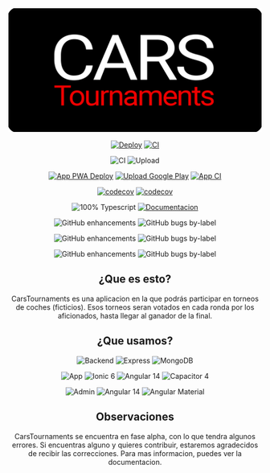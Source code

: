 <div align="center">
  <a href="http://www.carstournaments.com"><img src="./banner.png"/></a>
<p></p>

[![Deploy](https://github.com/carsTournaments/backend/actions/workflows/deploy.yml/badge.svg)](https://github.com/carsTournaments/backend/actions/workflows/deploy.yml) [![CI](https://github.com/carsTournaments/backend/actions/workflows/ci.yml/badge.svg)](https://github.com/carsTournaments/backend/actions/workflows/ci.yml)

![CI](https://github.com/carsTournaments/admin/actions/workflows/ci.yml/badge.svg) ![Upload](https://github.com/carsTournaments/admin/actions/workflows/upload-firebase.yml/badge.svg)

[![App PWA Deploy](https://github.com/carsTournaments/app/actions/workflows/upload-firebase.yml/badge.svg)](https://github.com/carsTournaments/app/actions/workflows/firebase-hosting-merge.yml) [![Upload Google Play](https://github.com/carsTournaments/app/actions/workflows/upload-google-play.yml/badge.svg)](https://github.com/carsTournaments/app/actions/workflows/upload-google-play.yml) [![App CI](https://github.com/carsTournaments/app/actions/workflows/ci.yml/badge.svg)](https://github.com/carsTournaments/app/actions/workflows/ci.yml)

[![codecov](https://codecov.io/gh/carsTournaments/backend/branch/graph/badge.svg?token=A738EDBZ4N)](https://codecov.io/gh/carsTournaments/backend) [![codecov](https://codecov.io/gh/carsTournaments/app/branch/main/graph/badge.svg?token=6C1JCQBYCJ)](https://codecov.io/gh/carsTournaments/app)

![100% Typescript](https://img.shields.io/badge/100%25-Typescript-blue) [![Documentacion](https://img.shields.io/badge/WIP-Documentation-black)](https://docs.carstournaments.com)

![GitHub enhancements](https://img.shields.io/github/issues/carstournaments/backend/enhancement?label=Backend%20Enhancements&style=plastic) ![GitHub bugs by-label](https://img.shields.io/github/issues/carstournaments/backend/bug?label=Backend%20Bugs&style=plastic)

![GitHub enhancements](https://img.shields.io/github/issues/carstournaments/app/enhancement?label=App%20Enhancements&style=plastic) ![GitHub bugs by-label](https://img.shields.io/github/issues/carstournaments/app/bug?label=App%20Bugs&style=plastic)

![GitHub enhancements](https://img.shields.io/github/issues/carstournaments/admin/enhancement?label=Admin%20Enhancements&style=plastic) ![GitHub bugs by-label](https://img.shields.io/github/issues/carstournaments/admin/bug?label=Admin%20Bugs&style=plastic)

</p>

## ¿Que es esto?

CarsTournaments es una aplicacion en la que podrás participar en torneos de coches (ficticios). Esos torneos seran votados en cada ronda por los aficionados, hasta llegar al ganador de la final.

## ¿Que usamos?

![Backend](https://img.shields.io/badge/CT-Backend-black) ![Express](https://img.shields.io/badge/-Express-lightgrey) ![MongoDB](https://img.shields.io/badge/-MongoDB-brightgreen)

![App](https://img.shields.io/badge/CT-App-black) ![Ionic 6](https://img.shields.io/badge/-Ionic_6-blue) ![Angular 14](https://img.shields.io/badge/-Anguar_14-red) ![Capacitor 4](https://img.shields.io/badge/-Capacitor_4-informational)

![Admin](https://img.shields.io/badge/CT-Admin-black) ![Angular 14](https://img.shields.io/badge/-Anguar_14-red) ![Angular Material](https://img.shields.io/badge/-Anguar_Material-red)

## Observaciones

CarsTournaments se encuentra en fase alpha, con lo que tendra algunos errores. Si encuentras alguno y quieres contribuir, estaremos agradecidos de recibir las correcciones. Para mas informacion, puedes ver la documentacion.

</div>
